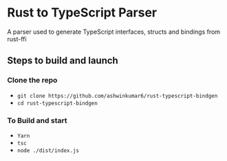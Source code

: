 # Rust to TypeScript Parser
A parser used to generate TypeScript interfaces, structs and bindings from rust-ffi

## Steps to build and launch
### Clone the repo
- `git clone https://github.com/ashwinkumar6/rust-typescript-bindgen`
- `cd rust-typescript-bindgen`

### To Build and start
- `Yarn`
- `tsc`
- `node ./dist/index.js`
